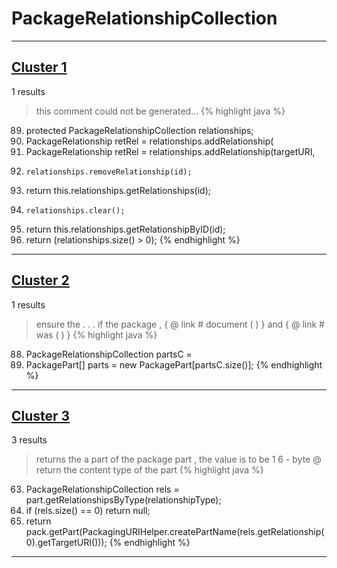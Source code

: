 # PackageRelationshipCollection

***

## [Cluster 1](./1)
1 results
> this comment could not be generated...
{% highlight java %}
89. protected PackageRelationshipCollection relationships;
1071.   PackageRelationship retRel = relationships.addRelationship(
1148.   PackageRelationship retRel = relationships.addRelationship(targetURI,
1162.     relationships.removeRelationship(id);
1204.   return this.relationships.getRelationships(id);
1212.     relationships.clear();
1234.   return this.relationships.getRelationshipByID(id);
1241.   return (relationships.size() > 0);
{% endhighlight %}

***

## [Cluster 2](./2)
1 results
> ensure the . . . if the package , { @ link # document ( ) } and { @ link # was ( ) } 
{% highlight java %}
88. PackageRelationshipCollection partsC =
91. PackagePart[] parts = new PackagePart[partsC.size()];
{% endhighlight %}

***

## [Cluster 3](./3)
3 results
> returns the a part of the package part , the value is to be 1 6 - byte @ return the content type of the part 
{% highlight java %}
63. PackageRelationshipCollection rels = part.getRelationshipsByType(relationshipType);
64. if (rels.size() == 0) return null;
67. return pack.getPart(PackagingURIHelper.createPartName(rels.getRelationship(0).getTargetURI()));
{% endhighlight %}

***

